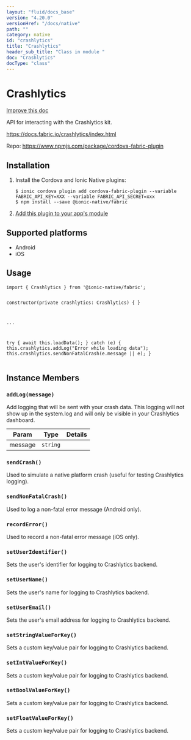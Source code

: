 ```yaml
---
layout: "fluid/docs_base"
version: "4.20.0"
versionHref: "/docs/native"
path: ""
category: native
id: "crashlytics"
title: "Crashlytics"
header_sub_title: "Class in module "
doc: "Crashlytics"
docType: "class"
---
```


<h1 class="api-title">Crashlytics</h1>

<a class="improve-v2-docs" href="http://github.com/ionic-team/ionic-native/edit/master/src/@ionic-native/plugins/fabric/index.ts#L5">
  Improve this doc
</a>







<p>API for interacting with the Crashlytics kit.</p>
<p><a href="https://docs.fabric.io/crashlytics/index.html">https://docs.fabric.io/crashlytics/index.html</a></p>


<p>Repo:
  <a href="https://www.npmjs.com/package/cordova-fabric-plugin">
    https://www.npmjs.com/package/cordova-fabric-plugin
  </a>
</p>


<h2><a class="anchor" name="installation" href="#installation"></a>Installation</h2>
<ol class="installation">
  <li>Install the Cordova and Ionic Native plugins:<br>
    <pre><code class="nohighlight">$ ionic cordova plugin add cordova-fabric-plugin --variable FABRIC_API_KEY=XXX --variable FABRIC_API_SECRET=xxx
$ npm install --save @ionic-native/fabric
</code></pre>
  </li>
  <li><a href="https://ionicframework.com/docs/native/#Add_Plugins_to_Your_App_Module">Add this plugin to your app's module</a></li>
</ol>



<h2><a class="anchor" name="platforms" href="#platforms"></a>Supported platforms</h2>
<ul>
  <li>Android</li><li>iOS</li>
</ul>






<h2><a class="anchor" name="usage" href="#usage"></a>Usage</h2>
<pre><code class="lang-typescript">import { Crashlytics } from &#39;@ionic-native/fabric&#39;;


constructor(private crashlytics: Crashlytics) { }

...

try {
 await this.loadData();
} catch (e) {
 this.crashlytics.addLog(&quot;Error while loading data&quot;);
 this.crashlytics.sendNonFatalCrash(e.message || e);
}
</code></pre>








<h2><a class="anchor" name="instance-members" href="#instance-members"></a>Instance Members</h2>
<h3><a class="anchor" name="addLog" href="#addLog"></a><code>addLog(message)</code></h3>




Add logging that will be sent with your crash data. This logging will not show up
in the system.log and will only be visible in your Crashlytics dashboard.
<table class="table param-table" style="margin:0;">
  <thead>
  <tr>
    <th>Param</th>
    <th>Type</th>
    <th>Details</th>
  </tr>
  </thead>
  <tbody>
  <tr>
    <td>
      message</td>
    <td>
      <code>string</code>
    </td>
    <td>
      </td>
  </tr>
  </tbody>
</table>

<h3><a class="anchor" name="sendCrash" href="#sendCrash"></a><code>sendCrash()</code></h3>




Used to simulate a native platform crash (useful for testing Crashlytics logging).



<h3><a class="anchor" name="sendNonFatalCrash" href="#sendNonFatalCrash"></a><code>sendNonFatalCrash()</code></h3>




Used to log a non-fatal error message (Android only).



<h3><a class="anchor" name="recordError" href="#recordError"></a><code>recordError()</code></h3>




Used to record a non-fatal error message (iOS only).



<h3><a class="anchor" name="setUserIdentifier" href="#setUserIdentifier"></a><code>setUserIdentifier()</code></h3>




Sets the user's identifier for logging to Crashlytics backend.



<h3><a class="anchor" name="setUserName" href="#setUserName"></a><code>setUserName()</code></h3>




Sets the user's name for logging to Crashlytics backend.



<h3><a class="anchor" name="setUserEmail" href="#setUserEmail"></a><code>setUserEmail()</code></h3>




Sets the user's email address for logging to Crashlytics backend.



<h3><a class="anchor" name="setStringValueForKey" href="#setStringValueForKey"></a><code>setStringValueForKey()</code></h3>




Sets a custom key/value pair for logging to Crashlytics backend.



<h3><a class="anchor" name="setIntValueForKey" href="#setIntValueForKey"></a><code>setIntValueForKey()</code></h3>




Sets a custom key/value pair for logging to Crashlytics backend.



<h3><a class="anchor" name="setBoolValueForKey" href="#setBoolValueForKey"></a><code>setBoolValueForKey()</code></h3>




Sets a custom key/value pair for logging to Crashlytics backend.



<h3><a class="anchor" name="setFloatValueForKey" href="#setFloatValueForKey"></a><code>setFloatValueForKey()</code></h3>




Sets a custom key/value pair for logging to Crashlytics backend.









